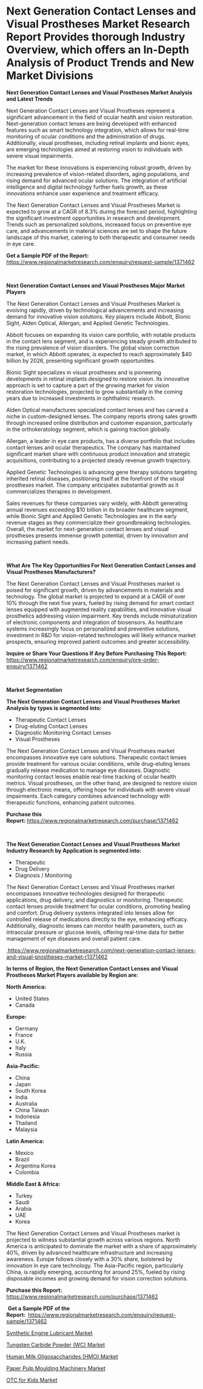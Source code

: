 <p><h1>Next Generation Contact Lenses and Visual Prostheses Market Research Report Provides thorough Industry Overview, which offers an In-Depth Analysis of Product Trends and New Market Divisions</h1></p><p><strong>Next Generation Contact Lenses and Visual Prostheses Market Analysis and Latest Trends</strong></p>
<p><p>Next Generation Contact Lenses and Visual Prostheses represent a significant advancement in the field of ocular health and vision restoration. Next-generation contact lenses are being developed with enhanced features such as smart technology integration, which allows for real-time monitoring of ocular conditions and the administration of drugs. Additionally, visual prostheses, including retinal implants and bionic eyes, are emerging technologies aimed at restoring vision to individuals with severe visual impairments.</p><p>The market for these innovations is experiencing robust growth, driven by increasing prevalence of vision-related disorders, aging populations, and rising demand for advanced ocular solutions. The integration of artificial intelligence and digital technology further fuels growth, as these innovations enhance user experience and treatment efficacy. </p><p>The Next Generation Contact Lenses and Visual Prostheses Market is expected to grow at a CAGR of 8.3% during the forecast period, highlighting the significant investment opportunities in research and development. Trends such as personalized solutions, increased focus on preventive eye care, and advancements in material sciences are set to shape the future landscape of this market, catering to both therapeutic and consumer needs in eye care.</p></p>
<p><strong>Get a Sample PDF of the Report:&nbsp;</strong> <a href="https://www.regionalmarketresearch.com/enquiry/request-sample/1371462">https://www.regionalmarketresearch.com/enquiry/request-sample/1371462</a></p>
<p>&nbsp;</p>
<p><strong>Next Generation Contact Lenses and Visual Prostheses Major Market Players</strong></p>
<p><p>The Next Generation Contact Lenses and Visual Prostheses Market is evolving rapidly, driven by technological advancements and increasing demand for innovative vision solutions. Key players include Abbott, Bionic Sight, Alden Optical, Allergan, and Applied Genetic Technologies.</p><p>Abbott focuses on expanding its vision care portfolio, with notable products in the contact lens segment, and is experiencing steady growth attributed to the rising prevalence of vision disorders. The global vision correction market, in which Abbott operates, is expected to reach approximately $40 billion by 2026, presenting significant growth opportunities.</p><p>Bionic Sight specializes in visual prostheses and is pioneering developments in retinal implants designed to restore vision. Its innovative approach is set to capture a part of the growing market for vision restoration technologies, projected to grow substantially in the coming years due to increased investments in ophthalmic research.</p><p>Alden Optical manufactures specialized contact lenses and has carved a niche in custom-designed lenses. The company reports strong sales growth through increased online distribution and customer expansion, particularly in the orthokeratology segment, which is gaining traction globally.</p><p>Allergan, a leader in eye care products, has a diverse portfolio that includes contact lenses and ocular therapeutics. The company has maintained significant market share with continuous product innovation and strategic acquisitions, contributing to a projected steady revenue growth trajectory.</p><p>Applied Genetic Technologies is advancing gene therapy solutions targeting inherited retinal diseases, positioning itself at the forefront of the visual prostheses market. The company anticipates substantial growth as it commercializes therapies in development.</p><p>Sales revenues for these companies vary widely, with Abbott generating annual revenues exceeding $10 billion in its broader healthcare segment, while Bionic Sight and Applied Genetic Technologies are in the early revenue stages as they commercialize their groundbreaking technologies. Overall, the market for next-generation contact lenses and visual prostheses presents immense growth potential, driven by innovation and increasing patient needs.</p></p>
<p>&nbsp;</p>
<p><strong>What Are The Key Opportunities For Next Generation Contact Lenses and Visual Prostheses Manufacturers?</strong></p>
<p><p>The Next Generation Contact Lenses and Visual Prostheses market is poised for significant growth, driven by advancements in materials and technology. The global market is projected to expand at a CAGR of over 10% through the next five years, fueled by rising demand for smart contact lenses equipped with augmented reality capabilities, and innovative visual prosthetics addressing vision impairment. Key trends include miniaturization of electronic components and integration of biosensors. As healthcare systems increasingly focus on personalized and preventive solutions, investment in R&D for vision-related technologies will likely enhance market prospects, ensuring improved patient outcomes and greater accessibility.</p></p>
<p><strong>Inquire or Share Your Questions If Any Before Purchasing This Report:</strong> <a href="https://www.regionalmarketresearch.com/enquiry/pre-order-enquiry/1371462">https://www.regionalmarketresearch.com/enquiry/pre-order-enquiry/1371462</a></p>
<p>&nbsp;</p>
<p><strong>Market Segmentation</strong></p>
<p><strong>The Next Generation Contact Lenses and Visual Prostheses Market Analysis by types is segmented into:</strong></p>
<p><ul><li>Therapeutic Contact Lenses</li><li>Drug-eluting Contact Lenses</li><li>Diagnostic Monitoring Contact Lenses</li><li>Visual Prostheses</li></ul></p>
<p><p>The Next Generation Contact Lenses and Visual Prostheses market encompasses innovative eye care solutions. Therapeutic contact lenses provide treatment for various ocular conditions, while drug-eluting lenses gradually release medication to manage eye diseases. Diagnostic monitoring contact lenses enable real-time tracking of ocular health metrics. Visual prostheses, on the other hand, are designed to restore vision through electronic means, offering hope for individuals with severe visual impairments. Each category combines advanced technology with therapeutic functions, enhancing patient outcomes.</p></p>
<p><strong>Purchase this Report:&nbsp;</strong><a href="https://www.regionalmarketresearch.com/purchase/1371462">https://www.regionalmarketresearch.com/purchase/1371462</a></p>
<p>&nbsp;</p>
<p><strong>The Next Generation Contact Lenses and Visual Prostheses Market Industry Research by Application is segmented into:</strong></p>
<p><ul><li>Therapeutic</li><li>Drug Delivery</li><li>Diagnosis / Monitoring</li></ul></p>
<p><p>The Next Generation Contact Lenses and Visual Prostheses market encompasses innovative technologies designed for therapeutic applications, drug delivery, and diagnostics or monitoring. Therapeutic contact lenses provide treatment for ocular conditions, promoting healing and comfort. Drug delivery systems integrated into lenses allow for controlled release of medications directly to the eye, enhancing efficacy. Additionally, diagnostic lenses can monitor health parameters, such as intraocular pressure or glucose levels, offering real-time data for better management of eye diseases and overall patient care.</p></p>
<p><a href="https://www.regionalmarketresearch.com/next-generation-contact-lenses-and-visual-prostheses-market-r1371462">&nbsp;https://www.regionalmarketresearch.com/next-generation-contact-lenses-and-visual-prostheses-market-r1371462</a></p>
<p><strong>In terms of Region, the Next Generation Contact Lenses and Visual Prostheses Market Players available by Region are:</strong></p>
<p>
    <p> <strong> North America: </strong>
        <ul>
            <li>United States</li>
            <li>Canada</li>
        </ul>
        </p> 
    <p> <strong> Europe: </strong>
        <ul>
            <li>Germany</li>
            <li>France</li>
            <li>U.K.</li>
            <li>Italy</li>
            <li>Russia</li>
        </ul>
        </p> 
    <p> <strong> Asia-Pacific: </strong>
        <ul>
            <li>China</li>
            <li>Japan</li>
            <li>South Korea</li>
            <li>India</li>
            <li>Australia</li>
            <li>China Taiwan</li>
            <li>Indonesia</li>
            <li>Thailand</li>
            <li>Malaysia</li>
        </ul>
        </p> 
    <p> <strong> Latin America: </strong>
        <ul>
            <li>Mexico</li>
            <li>Brazil</li>
            <li>Argentina Korea</li>
            <li>Colombia</li>
        </ul>
        </p> 
    <p> <strong> Middle East & Africa: </strong>
        <ul>
            <li>Turkey</li>
            <li>Saudi</li>
            <li>Arabia</li>
            <li>UAE</li>
            <li>Korea</li>
        </ul>
    </p>
    </p>
<p><p>The Next Generation Contact Lenses and Visual Prostheses market is projected to witness substantial growth across various regions. North America is anticipated to dominate the market with a share of approximately 40%, driven by advanced healthcare infrastructure and increasing awareness. Europe follows closely with a 30% share, bolstered by innovation in eye care technology. The Asia-Pacific region, particularly China, is rapidly emerging, accounting for around 25%, fueled by rising disposable incomes and growing demand for vision correction solutions.</p></p>
<p><strong>Purchase this Report: </strong><a href="https://www.regionalmarketresearch.com/purchase/1371462">https://www.regionalmarketresearch.com/purchase/1371462</a></p>
<p>&nbsp;<strong>Get a Sample PDF of the Report:&nbsp;&nbsp;</strong><a href="https://www.regionalmarketresearch.com/enquiry/request-sample/1371462">https://www.regionalmarketresearch.com/enquiry/request-sample/1371462</a></p>
<p><strong></strong></p>
<p><p><a href="https://issuu.com/reportprime-2/docs/synthetic-engine-lubricant-market-s_9f43632c041442">Synthetic Engine Lubricant Market</a></p><p><a href="https://medium.com/@uyjtuy6/what-are-the-emerging-market-trends-of-tungsten-carbide-powder-wc-market-7742aa26cea4">Tungsten Carbide Powder (WC) Market</a></p><p><a href="https://medium.com/@uyjtuy6/human-milk-oligosaccharides-hmo-industry-sector-new-technologies-and-market-impact-forecasted-840545e9a58d?postPublishedType=repub">Human Milk Oligosaccharides (HMO) Market</a></p><p><a href="https://www.linkedin.com/pulse/how-paper-pulp-moulding-machinery-market-evolve-growth-xjgme?trackingId=r8nAA9nLT4G2R2EvghZWAA%3D%3D">Paper Pulp Moulding Machinery Market</a></p><p><a href="https://github.com/MaryNelson695/Market-Research-Report-List-1/blob/main/otc-for-kids-market.md">OTC for Kids Market</a></p></p>